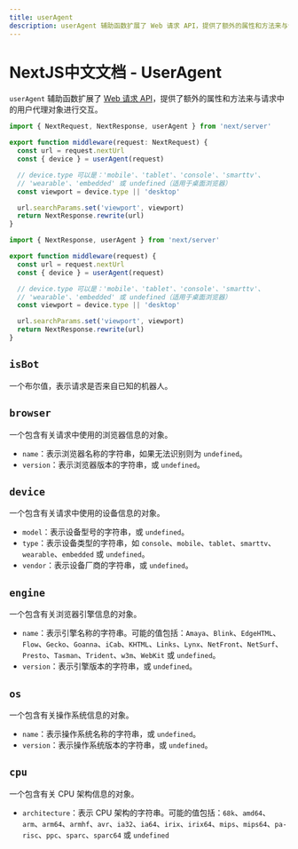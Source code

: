 ```yaml
---
title: userAgent
description: userAgent 辅助函数扩展了 Web 请求 API，提供了额外的属性和方法来与请求中的用户代理对象进行交互。
---
```


# NextJS中文文档 - UserAgent

`userAgent` 辅助函数扩展了 [Web 请求 API](https://developer.mozilla.org/docs/Web/API/Request)，提供了额外的属性和方法来与请求中的用户代理对象进行交互。

```ts switcher
import { NextRequest, NextResponse, userAgent } from 'next/server'

export function middleware(request: NextRequest) {
  const url = request.nextUrl
  const { device } = userAgent(request)

  // device.type 可以是：'mobile'、'tablet'、'console'、'smarttv'、
  // 'wearable'、'embedded' 或 undefined（适用于桌面浏览器）
  const viewport = device.type || 'desktop'

  url.searchParams.set('viewport', viewport)
  return NextResponse.rewrite(url)
}
```

```js switcher
import { NextResponse, userAgent } from 'next/server'

export function middleware(request) {
  const url = request.nextUrl
  const { device } = userAgent(request)

  // device.type 可以是：'mobile'、'tablet'、'console'、'smarttv'、
  // 'wearable'、'embedded' 或 undefined（适用于桌面浏览器）
  const viewport = device.type || 'desktop'

  url.searchParams.set('viewport', viewport)
  return NextResponse.rewrite(url)
}
```

## `isBot`

一个布尔值，表示请求是否来自已知的机器人。

## `browser`

一个包含有关请求中使用的浏览器信息的对象。

- `name`：表示浏览器名称的字符串，如果无法识别则为 `undefined`。
- `version`：表示浏览器版本的字符串，或 `undefined`。

## `device`

一个包含有关请求中使用的设备信息的对象。

- `model`：表示设备型号的字符串，或 `undefined`。
- `type`：表示设备类型的字符串，如 `console`、`mobile`、`tablet`、`smarttv`、`wearable`、`embedded` 或 `undefined`。
- `vendor`：表示设备厂商的字符串，或 `undefined`。

## `engine`

一个包含有关浏览器引擎信息的对象。

- `name`：表示引擎名称的字符串。可能的值包括：`Amaya`、`Blink`、`EdgeHTML`、`Flow`、`Gecko`、`Goanna`、`iCab`、`KHTML`、`Links`、`Lynx`、`NetFront`、`NetSurf`、`Presto`、`Tasman`、`Trident`、`w3m`、`WebKit` 或 `undefined`。
- `version`：表示引擎版本的字符串，或 `undefined`。

## `os`

一个包含有关操作系统信息的对象。

- `name`：表示操作系统名称的字符串，或 `undefined`。
- `version`：表示操作系统版本的字符串，或 `undefined`。

## `cpu`

一个包含有关 CPU 架构信息的对象。

- `architecture`：表示 CPU 架构的字符串。可能的值包括：`68k`、`amd64`、`arm`、`arm64`、`armhf`、`avr`、`ia32`、`ia64`、`irix`、`irix64`、`mips`、`mips64`、`pa-risc`、`ppc`、`sparc`、`sparc64` 或 `undefined`
